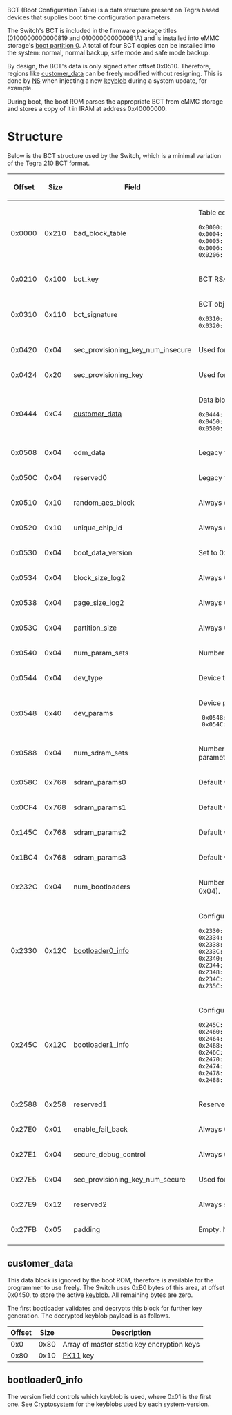 BCT (Boot Configuration Table) is a data structure present on Tegra
based devices that supplies boot time configuration parameters.

The Switch's BCT is included in the firmware package titles
(0100000000000819 and 010000000000081A) and is installed into eMMC
storage's [boot partition
0](Flash%20Filesystem#Boot%20Partitions.md##Boot_Partitions "wikilink").
A total of four BCT copies can be installed into the system: normal,
normal backup, safe mode and safe mode backup.

By design, the BCT's data is only signed after offset 0x0510. Therefore,
regions like [customer\_data](#customer_data "wikilink") can be freely
modified without resigning. This is done by
[NS](NS%20Services.md "wikilink") when injecting a new
[keyblob](Flash%20Filesystem#Keyblob.md##Keyblob "wikilink") during a
system update, for example.

During boot, the boot ROM parses the appropriate BCT from eMMC storage
and stores a copy of it in IRAM at address 0x40000000.

# Structure

Below is the BCT structure used by the Switch, which is a minimal
variation of the Tegra 210 BCT format.

<table>
<thead>
<tr class="header">
<th><p>Offset</p></th>
<th><p>Size</p></th>
<th><p>Field</p></th>
<th><p>Description</p></th>
</tr>
</thead>
<tbody>
<tr class="odd">
<td><p>0x0000</p></td>
<td><p>0x210</p></td>
<td><p>bad_block_table</p></td>
<td><p>Table containing information on bad blocks</p>
<p><code>0x0000: num_entries (0x200)</code><br />
<code>0x0004: virtual_block_size (0x0F)</code><br />
<code>0x0005: block_size (0x0E)</code><br />
<code>0x0006: bad_blocks</code><br />
<code>0x0206: reserved</code></p></td>
</tr>
<tr class="even">
<td><p>0x0210</p></td>
<td><p>0x100</p></td>
<td><p>bct_key</p></td>
<td><p>BCT RSA key modulus</p></td>
</tr>
<tr class="odd">
<td><p>0x0310</p></td>
<td><p>0x110</p></td>
<td><p>bct_signature</p></td>
<td><p>BCT object signature</p>
<p><code>0x0310: hash (empty)</code><br />
<code>0x0320: rsa_pss_signature</code></p></td>
</tr>
<tr class="even">
<td><p>0x0420</p></td>
<td><p>0x04</p></td>
<td><p>sec_provisioning_key_num_insecure</p></td>
<td><p>Used for Factory Secure Provisioning. Always 0.</p></td>
</tr>
<tr class="odd">
<td><p>0x0424</p></td>
<td><p>0x20</p></td>
<td><p>sec_provisioning_key</p></td>
<td><p>Used for Factory Secure Provisioning. Always empty.</p></td>
</tr>
<tr class="even">
<td><p>0x0444</p></td>
<td><p>0xC4</p></td>
<td><p><a href="#customer_data" title="wikilink">customer_data</a></p></td>
<td><p>Data block available for the customer. Used in key generation.</p>
<p><code>0x0444: padding_0x0C</code><br />
<code>0x0450: keyblob_0xB0</code><br />
<code>0x0500: padding_0x08</code></p></td>
</tr>
<tr class="odd">
<td><p>0x0508</p></td>
<td><p>0x04</p></td>
<td><p>odm_data</p></td>
<td><p>Legacy field. Unused.</p></td>
</tr>
<tr class="even">
<td><p>0x050C</p></td>
<td><p>0x04</p></td>
<td><p>reserved0</p></td>
<td><p>Legacy field. Unused.</p></td>
</tr>
<tr class="odd">
<td><p>0x0510</p></td>
<td><p>0x10</p></td>
<td><p>random_aes_block</p></td>
<td><p>Always empty.</p></td>
</tr>
<tr class="even">
<td><p>0x0520</p></td>
<td><p>0x10</p></td>
<td><p>unique_chip_id</p></td>
<td><p>Always empty.</p></td>
</tr>
<tr class="odd">
<td><p>0x0530</p></td>
<td><p>0x04</p></td>
<td><p>boot_data_version</p></td>
<td><p>Set to 0x00210001 (BOOTDATA_VERSION_T210).</p></td>
</tr>
<tr class="even">
<td><p>0x0534</p></td>
<td><p>0x04</p></td>
<td><p>block_size_log2</p></td>
<td><p>Always 0x0E.</p></td>
</tr>
<tr class="odd">
<td><p>0x0538</p></td>
<td><p>0x04</p></td>
<td><p>page_size_log2</p></td>
<td><p>Always 0x09.</p></td>
</tr>
<tr class="even">
<td><p>0x053C</p></td>
<td><p>0x04</p></td>
<td><p>partition_size</p></td>
<td><p>Always 0x01000000.</p></td>
</tr>
<tr class="odd">
<td><p>0x0540</p></td>
<td><p>0x04</p></td>
<td><p>num_param_sets</p></td>
<td><p>Number of device parameter sets. Always 0x01.</p></td>
</tr>
<tr class="even">
<td><p>0x0544</p></td>
<td><p>0x04</p></td>
<td><p>dev_type</p></td>
<td><p>Device type. Set to 0x04 (dev_type_sdmmc).</p></td>
</tr>
<tr class="odd">
<td><p>0x0548</p></td>
<td><p>0x40</p></td>
<td><p>dev_params</p></td>
<td><p>Device parameters</p>
<p><code> 0x0548: sdmmc_clock_divider (0x09 == 24MHz)</code><br />
<code> 0x054C: sdmmc_data_width (0x02 == sdmmc_data_width_8bit)</code></p></td>
</tr>
<tr class="even">
<td><p>0x0588</p></td>
<td><p>0x04</p></td>
<td><p>num_sdram_sets</p></td>
<td><p>Number of SDRAM parameter sets. Always set to 0, but parameters are used despite this.</p></td>
</tr>
<tr class="odd">
<td><p>0x058C</p></td>
<td><p>0x768</p></td>
<td><p>sdram_params0</p></td>
<td><p>Default values filled in.</p></td>
</tr>
<tr class="even">
<td><p>0x0CF4</p></td>
<td><p>0x768</p></td>
<td><p>sdram_params1</p></td>
<td><p>Default values filled in.</p></td>
</tr>
<tr class="odd">
<td><p>0x145C</p></td>
<td><p>0x768</p></td>
<td><p>sdram_params2</p></td>
<td><p>Default values filled in.</p></td>
</tr>
<tr class="even">
<td><p>0x1BC4</p></td>
<td><p>0x768</p></td>
<td><p>sdram_params3</p></td>
<td><p>Default values filled in.</p></td>
</tr>
<tr class="odd">
<td><p>0x232C</p></td>
<td><p>0x04</p></td>
<td><p>num_bootloaders</p></td>
<td><p>Number of bootloaders installed. Always 0x02 (maximum is 0x04).</p></td>
</tr>
<tr class="even">
<td><p>0x2330</p></td>
<td><p>0x12C</p></td>
<td><p><a href="#bootloader0_info" title="wikilink">bootloader0_info</a></p></td>
<td><p>Configuration parameters for bootloader 0 (normal).</p>
<p><code>0x2330: version (variable)</code><br />
<code>0x2334: start_block (0x00000040)</code><br />
<code>0x2338: start_page (0x00000000)</code><br />
<code>0x233C: length (variable)</code><br />
<code>0x2340: load_addr (0x40010000)</code><br />
<code>0x2344: entry_point (0x40010020)</code><br />
<code>0x2348: attribute (0x00000000)</code><br />
<code>0x234C: bootloader0_hash (empty)</code><br />
<code>0x235C: bootloader0_rsa_pss_signature</code></p></td>
</tr>
<tr class="odd">
<td><p>0x245C</p></td>
<td><p>0x12C</p></td>
<td><p>bootloader1_info</p></td>
<td><p>Configuration parameters for bootloader 1 (safe mode).</p>
<p><code>0x245C: version (variable)</code><br />
<code>0x2460: start_block (0x00000050)</code><br />
<code>0x2464: start_page (0x00000000)</code><br />
<code>0x2468: length (variable)</code><br />
<code>0x246C: load_addr (0x40010000)</code><br />
<code>0x2470: entry_point (0x40010020)</code><br />
<code>0x2474: attribute (0x00000000)</code><br />
<code>0x2478: bootloader1_hash (empty)</code><br />
<code>0x2488: bootloader1_rsa_pss_signature</code></p></td>
</tr>
<tr class="even">
<td><p>0x2588</p></td>
<td><p>0x258</p></td>
<td><p>reserved1</p></td>
<td><p>Reserved space for bootloaders 2 and 3 (currently unused).</p></td>
</tr>
<tr class="odd">
<td><p>0x27E0</p></td>
<td><p>0x01</p></td>
<td><p>enable_fail_back</p></td>
<td><p>Always 0.</p></td>
</tr>
<tr class="even">
<td><p>0x27E1</p></td>
<td><p>0x04</p></td>
<td><p>secure_debug_control</p></td>
<td><p>Always 0.</p></td>
</tr>
<tr class="odd">
<td><p>0x27E5</p></td>
<td><p>0x04</p></td>
<td><p>sec_provisioning_key_num_secure</p></td>
<td><p>Used for Factory Secure Provisioning. Always 0.</p></td>
</tr>
<tr class="even">
<td><p>0x27E9</p></td>
<td><p>0x12</p></td>
<td><p>reserved2</p></td>
<td><p>Always starts with 0x80000000 (NVBOOT padding pattern).</p></td>
</tr>
<tr class="odd">
<td><p>0x27FB</p></td>
<td><p>0x05</p></td>
<td><p>padding</p></td>
<td><p>Empty. Not part of BCT data.</p></td>
</tr>
<tr class="even">
<td></td>
<td></td>
<td></td>
<td></td>
</tr>
</tbody>
</table>

## customer\_data

This data block is ignored by the boot ROM, therefore is available for
the programmer to use freely. The Switch uses 0xB0 bytes of this area,
at offset 0x0450, to store the active
[keyblob](Flash%20Filesystem#Keyblob.md##Keyblob "wikilink"). All
remaining bytes are zero.

The first bootloader validates and decrypts this block for further key
generation. The decrypted keyblob payload is as
follows.

| Offset | Size | Description                                               |
| ------ | ---- | --------------------------------------------------------- |
| 0x0    | 0x80 | Array of master static key encryption keys                |
| 0x80   | 0x10 | [PK11](Package1#PK11%20Blob.md##PK11_Blob "wikilink") key |

## bootloader0\_info

The version field controls which keyblob is used, where 0x01 is the
first one. See [Cryptosystem](Cryptosystem.md "wikilink") for the
keyblobs used by each system-version.
